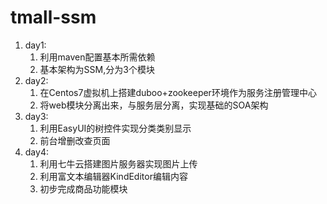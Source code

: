 # tmall-ssm

1. day1:
    1. 利用maven配置基本所需依赖
    2. 基本架构为SSM,分为3个模块
2. day2:
    1. 在Centos7虚拟机上搭建duboo+zookeeper环境作为服务注册管理中心
    2. 将web模块分离出来，与服务层分离，实现基础的SOA架构
3. day3:
    1. 利用EasyUI的树控件实现分类类别显示
    2. 前台增删改查页面
4. day4:
    1. 利用七牛云搭建图片服务器实现图片上传
    2. 利用富文本编辑器KindEditor编辑内容
    3. 初步完成商品功能模块
